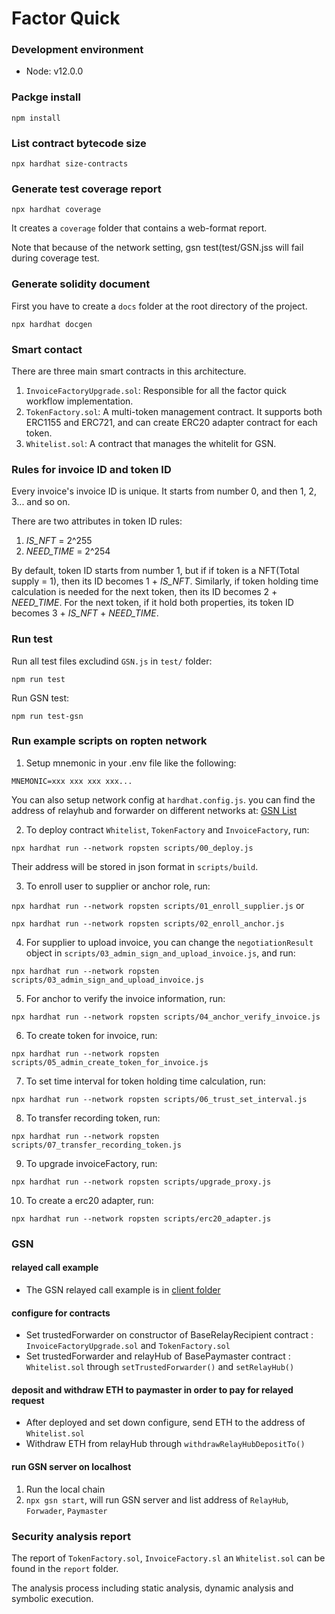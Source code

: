 # Factor Quick 

### Development environment
* Node: v12.0.0

### Packge install
`npm install`

### List contract bytecode size
`npx hardhat size-contracts`

### Generate test coverage report
`npx hardhat coverage` 

It creates a `coverage` folder that contains a web-format report.

Note that because of the network setting, gsn test(test/GSN.jss  will fail during coverage test. 

### Generate solidity document
First you have to create a `docs` folder at the root directory of the project.

`npx hardhat docgen`

### Smart contact
There are three main smart contracts in this architecture.
1. `InvoiceFactoryUpgrade.sol`: Responsible for all the factor quick workflow implementation.
2. `TokenFactory.sol`: A multi-token management contract. It supports both ERC1155 and ERC721, and can create
ERC20 adapter contract for each token.
3. `Whitelist.sol`: A contract that manages the whitelit for GSN.


### Rules for invoice ID and token ID
Every invoice's invoice ID is unique. It starts from number 0, and then 1, 2, 3... and so on.

There are two attributes in token ID rules:
1. *IS_NFT* = 2^255
2. *NEED_TIME* = 2^254

By default, token ID starts from number 1, but if if token is a NFT(Total supply = 1), then its ID becomes 1 + *IS_NFT*.
Similarly, if token holding time calculation is needed for the next token, then its ID becomes 2 + *NEED_TIME*.
For the next token, if it hold both properties, its token ID becomes 3 + *IS_NFT* + *NEED_TIME*.

### Run test

Run all test files excludind `GSN.js` in `test/` folder:

`npm run test`

Run GSN test:

`npm run test-gsn`

### Run example scripts on ropten network
1. Setup mnemonic in your .env file like the following: 
```
MNEMONIC=xxx xxx xxx xxx...
```

You can also setup network config at `hardhat.config.js`.
you can find the address of relayhub and forwarder on different networks at: [GSN List](https://docs.opengsn.org/contracts/addresses.html#ethereum)

2. To deploy contract `Whitelist`, `TokenFactory` and `InvoiceFactory`, run:

`npx hardhat run --network ropsten scripts/00_deploy.js`

Their address will be stored in json format in `scripts/build`.

3. To enroll user to supplier or anchor role, run:

`npx hardhat run --network ropsten scripts/01_enroll_supplier.js` or

`npx hardhat run --network ropsten scripts/02_enroll_anchor.js`

4. For supplier to upload invoice, you can change the `negotiationResult` object in `scripts/03_admin_sign_and_upload_invoice.js`, and run:

`npx hardhat run --network ropsten scripts/03_admin_sign_and_upload_invoice.js`

5. For anchor to verify the invoice information, run: 

`npx hardhat run --network ropsten scripts/04_anchor_verify_invoice.js`

6. To create token for invoice, run:

`npx hardhat run --network ropsten scripts/05_admin_create_token_for_invoice.js`

7. To set time interval for token holding time calculation, run:

`npx hardhat run --network ropsten scripts/06_trust_set_interval.js`

8. To transfer recording token, run:

`npx hardhat run --network ropsten scripts/07_transfer_recording_token.js`

9. To upgrade invoiceFactory, run:

`npx hardhat run --network ropsten scripts/upgrade_proxy.js`

10. To create a erc20 adapter, run:

`npx hardhat run --network ropsten scripts/erc20_adapter.js`

### GSN

#### relayed call example
- The GSN relayed call example is in [client folder](https://github.com/Hardhat-Hardcore/AR-Factory/tree/master/client)

#### configure for contracts 
- Set trustedForwarder on constructor of BaseRelayRecipient contract : `InvoiceFactoryUpgrade.sol` and `TokenFactory.sol`
- Set trustedForwarder and relayHub of BasePaymaster contract : `Whitelist.sol` through `setTrustedForwarder()` and `setRelayHub()`

#### deposit and withdraw ETH to paymaster in order to pay for relayed request
- After deployed and set down configure, send ETH to the address of `Whitelist.sol`
- Withdraw ETH from relayHub through `withdrawRelayHubDepositTo()`

#### run GSN server on localhost
1. Run the local chain
2. `npx gsn start`, will run GSN server and list address of `RelayHub`, `Forwader`, `Paymaster`

### Security analysis report

The report of `TokenFactory.sol`, `InvoiceFactory.sl` an `Whitelist.sol` can be found in the `report` folder.

The analysis process including static analysis, dynamic analysis and symbolic execution.
